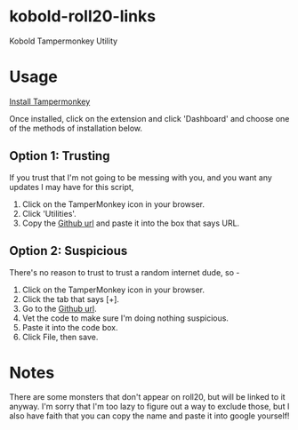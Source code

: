 # kobold-roll20-links
Kobold Tampermonkey Utility

# Usage

[Install Tampermonkey](https://chrome.google.com/webstore/detail/tampermonkey/dhdgffkkebhmkfjojejmpbldmpobfkfo?hl=en)

Once installed, click on the extension and click 'Dashboard' and choose one of the methods of installation below.

## Option 1: Trusting

If you trust that I'm not going to be messing with you, and you want any updates I may have for this script,

1. Click on the TamperMonkey icon in your browser.
2. Click 'Utilities'.
3. Copy the [Github url](https://github.com/RankWeis/kobold-roll20-links/blob/master/Kobold.club%20Roll20%20Linker.user.js) and paste it into the box that says URL. 

## Option 2: Suspicious

There's no reason to trust to trust a random internet dude, so - 

1. Click on the TamperMonkey icon in your browser.
2. Click the tab that says [+].
3. Go to the [Github url](https://github.com/RankWeis/kobold-roll20-links/blob/master/Kobold.club%20Roll20%20Linker.user.js).
4. Vet the code to make sure I'm doing nothing suspicious.
5. Paste it into the code box. 
6. Click File, then save.


# Notes

There are some monsters that don't appear on roll20, but will be linked to it anyway. I'm sorry that I'm too lazy to figure out a way to exclude those, but I also have faith that you can copy the name and paste it into google yourself!
